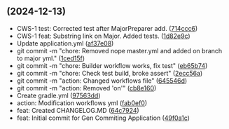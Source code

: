 ##  (2024-12-13)

* CWS-1 test: Corrected test after MajorPreparer add. ([714ccc6](https://github.com/KamilAdd-Byte/commiting-workshop/commit/714ccc6))
* CWS-1 feat: Substring link on Major. Added tests. ([1d82e9c](https://github.com/KamilAdd-Byte/commiting-workshop/commit/1d82e9c))
* Update application.yml ([af37e08](https://github.com/KamilAdd-Byte/commiting-workshop/commit/af37e08))
* git commit -m "chore: Removed nope master.yml and added on branch to major yml." ([1ced15f](https://github.com/KamilAdd-Byte/commiting-workshop/commit/1ced15f))
* git commit -m "chore: Builder workflow works, fix test" ([eb65b74](https://github.com/KamilAdd-Byte/commiting-workshop/commit/eb65b74))
* git commit -m "chore: Check test build, broke assert" ([2ecc56a](https://github.com/KamilAdd-Byte/commiting-workshop/commit/2ecc56a))
* git commit -m "action: Changed workflows file" ([645546d](https://github.com/KamilAdd-Byte/commiting-workshop/commit/645546d))
* git commit -m "action: Removed 'on'" ([cb8e160](https://github.com/KamilAdd-Byte/commiting-workshop/commit/cb8e160))
* Create gradle.yml ([97563dd](https://github.com/KamilAdd-Byte/commiting-workshop/commit/97563dd))
* action: Modification workflows yml ([fab0ef0](https://github.com/KamilAdd-Byte/commiting-workshop/commit/fab0ef0))
* feat: Created CHANGELOG.MD ([64c7924](https://github.com/KamilAdd-Byte/commiting-workshop/commit/64c7924))
* feat: Initial commit for Gen Commiting Application ([49f0a1c](https://github.com/KamilAdd-Byte/commiting-workshop/commit/49f0a1c))



